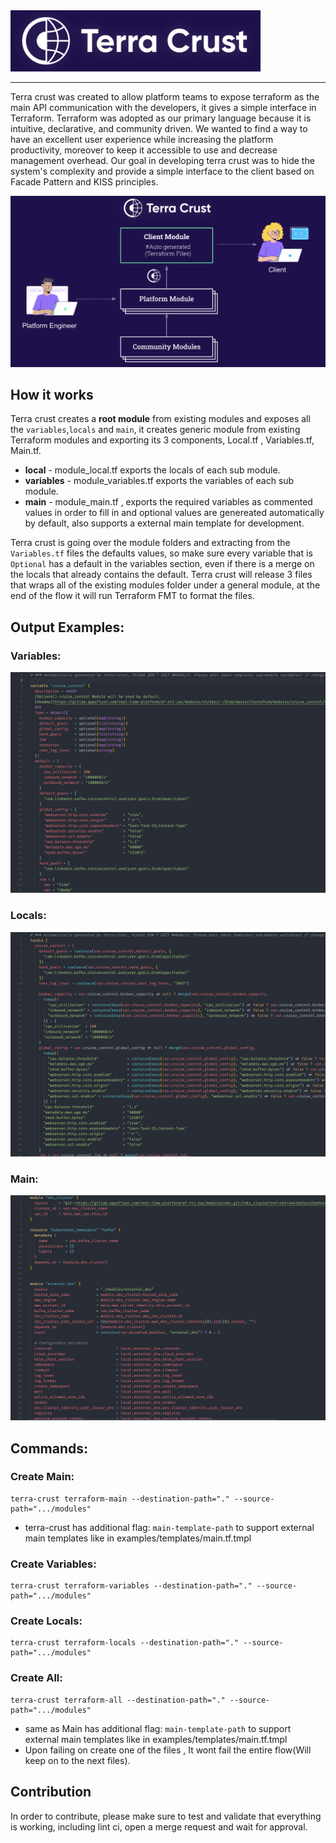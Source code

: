 <img src="./docs/images/logo/terra-crust.png" width="400">

----
Terra crust was created to allow platform teams to expose terraform as the main API communication with the developers, it gives a simple interface in Terraform.
Terraform was adopted as our primary language because it is intuitive, declarative, and community driven.
We wanted to find a way to have an excellent user experience while increasing the platform productivity, moreover to keep it accessible to use and decrease management overhead. 
Our goal in developing terra crust was to hide the system's complexity and provide a simple interface to the client based on Facade Pattern and KISS principles.

<img src="./docs/images/diagram/terra-crust-levels.png" width="800">


## How it works

Terra crust creates a **root module** from existing modules and exposes all the `variables`,`locals` and `main`, it creates generic module from existing Terraform modules and exporting its 3 components, Local.tf , Variables.tf, Main.tf.
* **local** -  module_local.tf exports the locals of each sub module.
* **variables** - module_variables.tf exports the variables of each sub module.
* **main** - module_main.tf , exports the required variables as commented values in order to fill in and optional values are genereated automatically by default, also supports a external main template for development.

Terra crust is going over the module folders and extracting from the `Variables.tf` files the defaults values, so make sure every variable that is `Optional` has a default in the variables section, even if there is a merge on the locals that already contains the default.
Terra crust will release 3 files that wraps all of the existing modules folder under a general module, at the end of the flow it will run Terraform FMT to format the files.

## Output Examples:

### Variables:
![](/docs/images/vars.jpg)

### Locals:
![](/docs/images/locals.jpg)

### Main:
![](/docs/images/main.jpg)

## Commands:
### Create Main:
```
terra-crust terraform-main --destination-path="." --source-path=".../modules"
```
* terra-crust has additional flag: ``main-template-path`` to support external main templates like in examples/templates/main.tf.tmpl
### Create Variables:
```
terra-crust terraform-variables --destination-path="." --source-path=".../modules"
```
### Create Locals:
```
terra-crust terraform-locals --destination-path="." --source-path=".../modules"
```
### Create All:
```
terra-crust terraform-all --destination-path="." --source-path=".../modules"
```
* same as Main has additional flag: ``main-template-path`` to support external main templates like in examples/templates/main.tf.tmpl
* Upon failing on create one of the files , It wont fail the entire flow(Will keep on to the next files).
## Contribution
In order to contribute, please make sure to test and validate that everything is working, including lint ci, open a merge request and wait for approval.